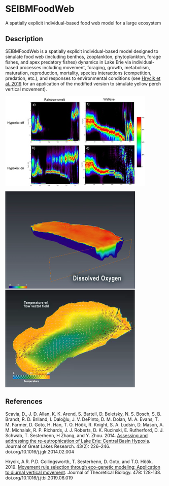 # SEIBMFoodWeb
A spatially explicit individual-based food web model for a large ecosystem

## Description 
SEIBMFoodWeb is a spatially explicit individual-based model designed to simulate food web (including benthos, zooplankton, phytoplankton, forage fishes, and apex predatory fishes) dynamics in Lake Erie via individual-based processes including movement, foraging, growth, metabolism, maturation, reproduction, mortality, species interactions (competition, predation, etc.), and responses to environmental conditions (see [Hrycik et al. 2019](http://daisukegoto.weebly.com/uploads/2/5/3/1/25310060/hrycik_etal_2019.pdf) for an application of the modified version to simulate yellow perch vertical movement).

![alt text](https://github.com/dgoto2/SEIBMFoodWeb/blob/main/ecofore_main/SEIBMoutput/ibm1.jpg?raw=true)

![alt text](https://github.com/dgoto2/SEIBMFoodWeb/blob/main/ecofore_main/SEIBMoutput/ibm2.png?raw=true) ![alt text](https://github.com/dgoto2/SEIBMFoodWeb/blob/main/ecofore_main/SEIBMoutput/ibm3.png?raw=true)

## References
Scavia, D., J. D. Allan, K. K. Arend, S. Bartell, D. Beletsky, N. S. Bosch, S. B. Brandt, R. D. Briland, I. Daloğlu, J. V. DePinto, D. M. Dolan, M. A. Evans, T. M. Farmer, D. Goto, H. Han, T. O. Höök, R. Knight, S. A. Ludsin, D. Mason, A. M. Michalak, R. P. Richards, J. J. Roberts, D. K. Rucinski, E. Rutherford, D. J. Schwab, T. Sesterhenn, H Zhang, and Y. Zhou. 2014. [Assessing and addressing the re-eutrophication of Lake Erie: Central Basin Hypoxia](https://www.sciencedirect.com/science/article/pii/S0380133014000252). Journal of Great Lakes Research. 43(2): 226–246. doi.org/10.1016/j.jglr.2014.02.004

Hrycik, A.R.  P.D. Collingsworth, T. Sesterhenn, D. Goto, and T.O. Höök. 2019. [Movement rule selection through eco-genetic modeling: Application to diurnal vertical movement](https://www.sciencedirect.com/science/article/abs/pii/S0022519319302541). Journal of Theoretical Biology. 478: 128-138. doi.org/10.1016/j.jtbi.2019.06.019
